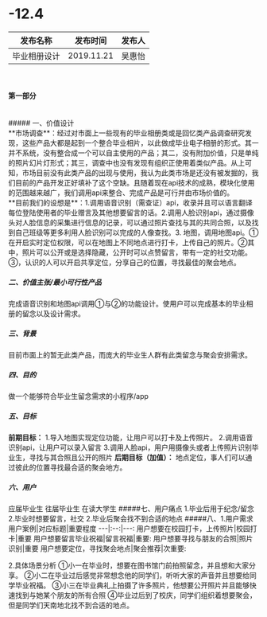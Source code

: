 # -12.4
发布名称|发布时间|发布人
---|:--:|---:
毕业相册设计|2019.11.21|吴惠怡
<br> 

#### 第一部分
<br> 
##### 一、价值设计 
<br>
 **市场调查**：经过对市面上一些现有的毕业相册类或是回忆类产品调查研究发现，这些产品大都是起到一个整合毕业相片，以此做成毕业电子相册的形式。其一并不系统，没有整合成一个可以自主使用的产品；其二，没有附加价值，只是单纯的照片幻片灯形式；其三，调查中也没有发现有组织正使用着类似产品。从上可知，市场目前没有此类产品的出现与使用，我认为此类市场是还没有被发掘的，我们目前的产品开发正好填补了这个空缺。且随着现在api技术的成熟，模块化使用的范围越来越广，我们调用api来整合、完成产品是可行并由市场价值的。
<br>
 **目前我们的设想是**：1.调用语音识别（需查证）api，收录并且可以语言翻译每位登陆使用者的毕业赠言及其他想要留言的话。2.调用人脸识别api，通过摄像头对人脸信息的采集进行信息的记录，可以通过照片查找与其的共同合照，以及找到自己班级等更多利用人脸识别可以完成的人像查找。3. 地图，调用地图api。①在开启实时定位权限，可以在地图上不同地点进行打卡，上传自己的照片。②其中，照片可以公开或是选择隐藏，公开时可以点赞留言，带有一定的社交功能。③，认识的人可以开启共享定位，分享自己的位置，寻找最佳的聚会地点。


##### 二、价值主张/最小可行性产品
完成语音识别和地图api调用①与②的功能设计。使用户可以完成基本的毕业相册的留念以及设计需求。

##### 三、背景
目前市面上的暂无此类产品，而庞大的毕业生人群有此类留念与聚会安排需求。

##### 四、目的
做一个能够符合毕业生留念需求的小程序/app
##### 五、目标
**前期目标：**
1.导入地图实现定位功能，让用户可以打卡及上传照片。
2.调用语音识别api，让用户可以录入留言
3.调用人脸api，用户用摄像头或者上传照片识别毕业生，寻找与其合照且公开的照片
**后期目标（加值）：**
地点定位，事人们可以通过彼此的位置寻找最合适的聚会地方。
##### 六、用户
应届毕业生 往届毕业生 在读大学生
#####七、用户痛点
1.毕业后用于纪念/留念
2.毕业时想要留言，社交
2.毕业后聚会找不到合适的地点
#####八、1.用户需求
用户案例|对应标题|重要程度
---|:--:|---:
用户想要在校园打卡，上传照片|校园打卡|重要
用户想要留言毕业祝福|留言祝福|重要:
用户想要寻找与朋友的合照|照片识别|重要
用户想要定位，寻找聚会地点|聚会推荐|次重要:

2.具体场景分析
①小一在毕业时，想要在图书馆门前拍照留念，并且想和大家分享。
②小二在毕业过后感觉非常想念他的同学们，听听大家的声音并且想要给同学毕业祝福。
③小三在毕业典礼上拍摄了许多照片，他想要公开照片并且能够快速找到与她某个朋友的所有合照
④毕业过后到了校庆，同学们组织着想要聚会，但是同学们天南地北找不到合适的地点。
